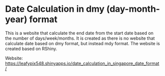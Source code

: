 # Date Calculation in dmy (day-month-year) format

This is a website that calculate the end date from the start date based on the number of days/week/months. It is created as there is no 
website that calculate date based on dmy format, but instead mdy format. The website is created based on RShiny.  

Website: https://leafypix548.shinyapps.io/date_calculation_in_singapore_date_format/ 
